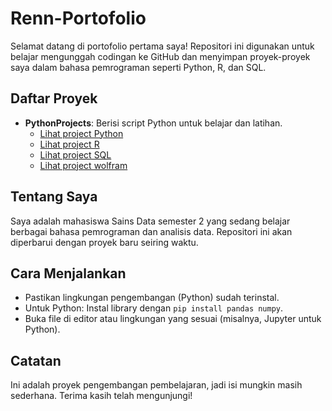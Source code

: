 # Renn-Portofolio

Selamat datang di portofolio pertama saya! Repositori ini digunakan untuk belajar mengunggah codingan ke GitHub dan menyimpan proyek-proyek saya dalam bahasa pemrograman seperti Python, R, dan SQL.

## Daftar Proyek
- **PythonProjects**: Berisi script Python untuk belajar dan latihan.
  - [Lihat project Python](Projects)
  - [Lihat project R](Projects)
  - [Lihat project SQL](Projects)
  - [Lihat project wolfram](Projects)

## Tentang Saya
Saya adalah mahasiswa Sains Data semester 2 yang sedang belajar berbagai bahasa pemrograman dan analisis data. Repositori ini akan diperbarui dengan proyek baru seiring waktu.

## Cara Menjalankan
- Pastikan lingkungan pengembangan (Python) sudah terinstal.
- Untuk Python: Instal library dengan `pip install pandas numpy`.
- Buka file di editor atau lingkungan yang sesuai (misalnya, Jupyter untuk Python).

## Catatan
Ini adalah proyek pengembangan pembelajaran, jadi isi mungkin masih sederhana. Terima kasih telah mengunjungi!
